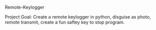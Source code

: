 Remote-Keylogger

Project Goal:
Create a remote keylogger in python, disguise as photo, remote transmit, create a fun saftey key to stop program.
